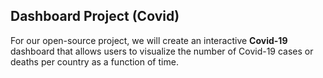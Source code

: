 ## Dashboard Project (Covid)

For our open-source project, we will create an interactive **Covid-19** dashboard that allows users to visualize the number of Covid-19 cases or deaths per country as a function of time.
